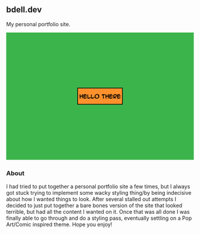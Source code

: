 ## bdell.dev

My personal portfolio site.

![screenshot preview of site](https://raw.githubusercontent.com/bdell/bdell.dev/master/public/projectImages/bdellDevScreenshot.png)

### About

I had tried to put together a personal portfolio site a few times, but I always got stuck trying to implement some wacky styling thing/by being indecisive about how I wanted things to look. After several stalled out attempts I decided to just put together a bare bones version of the site that looked terrible, but had all the content I wanted on it. Once that was all done I was finally able to go through and do a styling pass, eventually settling on a Pop Art/Comic inspired theme. Hope you enjoy!
